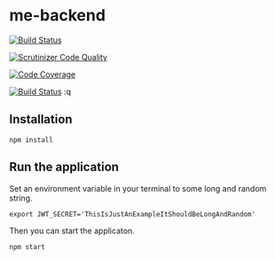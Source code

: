 # me-backend

[![Build Status](https://travis-ci.com/Xolof/me-backend-jsramverk.svg?branch=master)](https://travis-ci.com/Xolof/me-backend-jsramverk)

[![Scrutinizer Code Quality](https://scrutinizer-ci.com/g/Xolof/me-backend-jsramverk/badges/quality-score.png?b=master)](https://scrutinizer-ci.com/g/Xolof/me-backend-jsramverk/?branch=master)

[![Code Coverage](https://scrutinizer-ci.com/g/Xolof/me-backend-jsramverk/badges/coverage.png?b=master)](https://scrutinizer-ci.com/g/Xolof/me-backend-jsramverk/?branch=master)

[![Build Status](https://scrutinizer-ci.com/g/Xolof/me-backend-jsramverk/badges/build.png?b=master)](https://scrutinizer-ci.com/g/Xolof/me-backend-jsramverk/build-status/master)
:q
## Installation
```
npm install
```

## Run the application

Set an environment variable in your terminal to some long and random string.
```
export JWT_SECRET='ThisIsJustAnExampleItShouldBeLongAndRandom'
```

Then you can start the applicaton.

```
npm start
```
